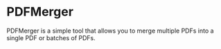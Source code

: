 PDFMerger
=========

PDFMerger is a simple tool that allows you to merge multiple PDFs into a single PDF or batches of PDFs.